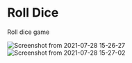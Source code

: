 # Roll Dice
Roll dice game

![Screenshot from 2021-07-28 15-26-27](https://user-images.githubusercontent.com/19623279/127308424-07b3cee6-10b8-459e-a9ba-1ee592d53806.png)
![Screenshot from 2021-07-28 15-27-02](https://user-images.githubusercontent.com/19623279/127308430-6dd371ec-5fa0-4aa3-978e-571190ac0bbb.png)
